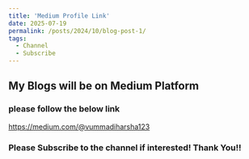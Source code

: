 ```yaml
---
title: 'Medium Profile Link'
date: 2025-07-19
permalink: /posts/2024/10/blog-post-1/
tags:
  - Channel
  - Subscribe
---
```

## My Blogs will be on Medium Platform
### please follow the below link
 https://medium.com/@vummadiharsha123

### Please Subscribe to the channel if interested! Thank You!!
